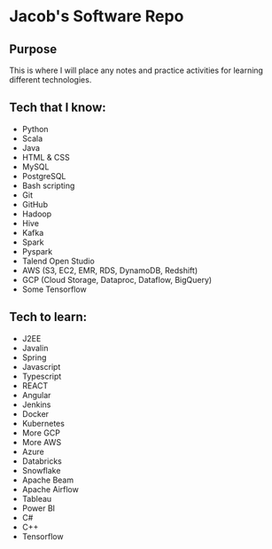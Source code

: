 # Jacob's Software Repo

## Purpose
This is where I will place any notes and practice activities for learning different technologies.

## Tech that I know:
- Python
- Scala
- Java
- HTML & CSS
- MySQL
- PostgreSQL
- Bash scripting
- Git
- GitHub
- Hadoop
- Hive
- Kafka
- Spark
- Pyspark
- Talend Open Studio
- AWS (S3, EC2, EMR, RDS, DynamoDB, Redshift)
- GCP (Cloud Storage, Dataproc, Dataflow, BigQuery)
- Some Tensorflow

## Tech to learn:
- J2EE
- Javalin
- Spring
- Javascript
- Typescript
- REACT
- Angular
- Jenkins
- Docker
- Kubernetes
- More GCP
- More AWS
- Azure
- Databricks
- Snowflake
- Apache Beam
- Apache Airflow
- Tableau
- Power BI
- C#
- C++
- Tensorflow

